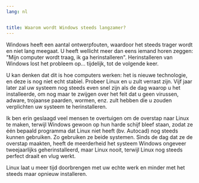 ```yaml
---
lang: nl


title: Waarom wordt Windows steeds langzamer?
---
```


Windows heeft een aantal ontwerpfouten, waardoor het steeds
trager wordt en niet lang meegaat. U heeft wellicht meer dan eens
iemand horen zeggen: "Mijn computer wordt traag, ik ga herinstalleren".
Herinstalleren van Windows lost het probleem op... tijdelijk, tot
de volgende keer.

U kan denken dat dit is hoe computers werken: het is nieuwe
technologie, en deze is nog niet echt stabiel. Probeer Linux en u
zult verrast zijn. Vijf jaar later zal uw systeem nog steeds even
snel zijn als de dag waarop u het installeerde, om nog maar te zwijgen
over het feit dat u geen virussen, adware, trojaanse paarden, wormen,
enz. zult hebben die u zouden verplichten uw systeem te herinstalleren.

Ik ben erin geslaagd veel mensen te overtuigen om de overstap naar
Linux te maken, terwijl Windows gewoon op hun harde schijf bleef staan,
zodat ze één bepaald programma dat Linux niet heeft (bv. Autocad) nog
steeds kunnen gebruiken. Zo gebruiken ze beide systemen. Sinds de dag
dat ze de overstap maakten, heeft de meerderheid het systeem Windows
ongeveer tweejaarlijks geherinstalleerd, maar Linux nooit, terwijl
Linux nog steeds perfect draait en vlug werkt.

Linux laat u meer tijd doorbrengen met uw echte werk en minder
met het steeds maar opnieuw installeren.




